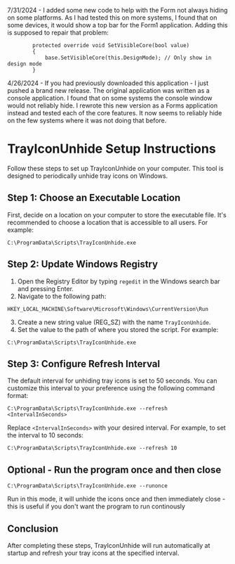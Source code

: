 7/31/2024 - I added some new code to help with the Form not always hiding on some platforms.  As I had tested this on more systems, I found that on some devices, it would show a top bar for the Form1 application.
Adding this is supposed to repair that problem:
```
        protected override void SetVisibleCore(bool value)
        {
            base.SetVisibleCore(this.DesignMode); // Only show in design mode
        }
```
4/26/2024 - If you had previously downloaded this application - I just pushed a brand new release.  The original application was written as a console application.  I found that on some systems the console window would not reliably hide.  I rewrote this new version as a Forms application instead and tested each of the core features.  It now seems to reliably hide on the few systems where it was not doing that before.

# TrayIconUnhide Setup Instructions

Follow these steps to set up TrayIconUnhide on your computer. This tool is designed to periodically unhide tray icons on Windows.

## Step 1: Choose an Executable Location

First, decide on a location on your computer to store the executable file. It's recommended to choose a location that is accessible to all users. For example:

```
C:\ProgramData\Scripts\TrayIconUnhide.exe
```

## Step 2: Update Windows Registry

1. Open the Registry Editor by typing `regedit` in the Windows search bar and pressing Enter.
2. Navigate to the following path:

```
HKEY_LOCAL_MACHINE\Software\Microsoft\Windows\CurrentVersion\Run
```

3. Create a new string value (REG_SZ) with the name `TrayIconUnhide`.
4. Set the value to the path of where you stored the script. For example:

```
C:\ProgramData\Scripts\TrayIconUnhide.exe
```

## Step 3: Configure Refresh Interval

The default interval for unhiding tray icons is set to 50 seconds. You can customize this interval to your preference using the following command format:

```
C:\ProgramData\Scripts\TrayIconUnhide.exe --refresh <IntervalInSeconds>
```

Replace `<IntervalInSeconds>` with your desired interval. For example, to set the interval to 10 seconds:

```
C:\ProgramData\Scripts\TrayIconUnhide.exe --refresh 10
```

## Optional - Run the program once and then close

```
C:\ProgramData\Scripts\TrayIconUnhide.exe --runonce
```

Run in this mode, it will unhide the icons once and then immediately close - this is useful if you don't want the program to run continously

## Conclusion

After completing these steps, TrayIconUnhide will run automatically at startup and refresh your tray icons at the specified interval.
